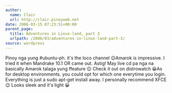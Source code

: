```yaml
---
author:
  name: Clair
  url: http://clair.pinoyweb.net
date: 2006-03-15 07:23:51+00:00
parent_page:
  title: Adventures in Linux-land, part 3
  urlpath: /2006/03/adventures-in-linux-land-part-3/
source: wordpress
---
```


Pinoy nga yung #ubuntu-ph. it's the loco channel 😉Amarok is impressive. I tried it when Mandrake 10.1 OR came out. Astig! May  live cd pa nga na basically Amarok talaga yung ffeature 😉 Check it out on  distrowatch 😀As for desktop environments. you could opt for which one everytime you login.  Everything is just a sudo apt-get install away. I personally recommend XFCE 😉  Looks sleek and it's light 😀